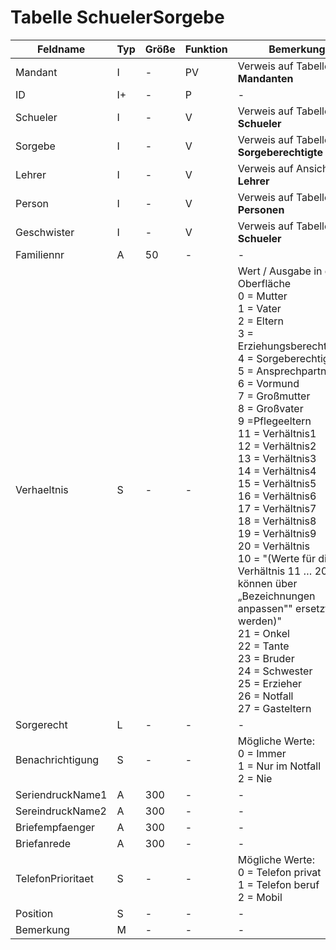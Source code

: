 # Tabelle SchuelerSorgebe


| Feldname          | Typ | Größe | Funktion | Bemerkung                                |
|-------------------|-----|-------|----------|------------------------------------------|
| Mandant           | I   | -     | PV       | Verweis auf Tabelle **Mandanten**        |
| ID                | I+  | -     | P        | -                                        |
| Schueler          | I   | -     | V        | Verweis auf Tabelle **Schueler**         |
| Sorgebe           | I   | -     | V        | Verweis auf Tabelle **Sorgeberechtigte** |
| Lehrer            | I   | -     | V        | Verweis auf Ansicht **Lehrer**           |
| Person            | I   | -     | V        | Verweis auf Tabelle **Personen**         |
| Geschwister       | I   | -     | V        | Verweis auf Tabelle **Schueler**         |
| Familiennr        | A   | 50    | -        | -                                        |
| Verhaeltnis       | S   | -     | -        | Wert / Ausgabe in der Oberfläche <br/>  0 = Mutter <br/> 1 = Vater <br/> 2 = Eltern <br/> 3 = Erziehungsberechtigte(r) <br/> 4 = Sorgeberechtigte(r) <br/> 5 = Ansprechpartner(in) <br/> 6 = Vormund <br/> 7 = Großmutter <br/> 8 = Großvater <br/> 9 =Pflegeeltern <br/> 11 = Verhältnis1 <br/> 12 = Verhältnis2 <br/> 13 = Verhältnis3 <br/> 14 = Verhältnis4 <br/> 15 = Verhältnis5 <br/> 16 = Verhältnis6 <br/> 17 = Verhältnis7 <br/> 18 = Verhältnis8 <br/> 19 = Verhältnis9 <br/> 20 = Verhältnis <br/> 10 = "(Werte für die Verhältnis 11 … 20 können über „Bezeichnungen anpassen"" ersetzt werden)" <br/> 21 = Onkel <br/> 22 = Tante <br/> 23 = Bruder <br/> 24 = Schwester <br/> 25 = Erzieher <br/> 26 = Notfall <br/> 27 = Gasteltern       |
| Sorgerecht        | L   | -     | -        | -                                        |
| Benachrichtigung  | S   | -     | -        | Mögliche Werte:<br/>0 = Immer<br/>1 = Nur im Notfall<br/>2 = Nie |
| SeriendruckName1  | A   | 300   | -        | -                                        |
| SereindruckName2  | A   | 300   | -        | -                                        |
| Briefempfaenger   | A   | 300   | -        | -                                        |
| Briefanrede       | A   | 300   | -        | -                                        |
| TelefonPrioritaet | S   | -     | -        | Mögliche Werte:<br/>0 = Telefon privat<br/>1 = Telefon beruf<br/>2 = Mobil |
| Position          | S   | -     | -        | -                                        |
| Bemerkung         | M   | -     | -        | -                                        |


